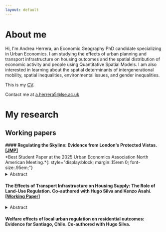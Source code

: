 ```yaml
---
layout: default
---
```


# About me

Hi, I'm Andrea Herrera, an Economic Geography PhD candidate specializing in Urban Economics. I am studying the effects of urban planning and transport infrastructure on housing outcomes and the spatial distribution of economic activity and people using Quantitative Spatial Models. I am also interested in learning about the spatial determinants of intergenerational mobility, spatial inequalities, environmental issues, and gender inequalities.

<p>This is my <a href="/assets/pdf/cv_aaherrerab.pdf" class="custom-link">CV</a>.</p> 

<p> Contact me at <a href="mailto:a.herrera5@lse.ac.uk" class="custom-link">a.herrera5@lse.ac.uk</a> </p>

# My research
## Working papers
<h4 style="margin:0 0 .2rem 0; line-height:1.25;">  
#### Regulating the Skyline: Evidence from London's Protected Vistas.  <a href="/assets/pdf/london_pv_aaherrerab_jmp.pdf" class="custom-link">[JMP]</a> 
</h4>
*Best Student Paper at the 2025 Urban Economics Association North American Meeting.*{: style="display:block; margin:.15rem 0; font-size:.95em;"}
<details class="abstract" style="margin:.25rem 0 1.25rem 0;">
  <summary style="margin:0;">Abstract</summary>
  <p>Using London’s Protected Vistas policy as a natural experiment, this paper examines how height restrictions affect building heights, property prices and welfare in the city. The policy’s sightline-based boundaries reduce the typical boundary endogeneity concerns. A border discontinuity design reveals that while average heights are unchanged, buildings over 18 meters within Protected Vistas are about 6% shorter, especially in areas with stricter limits. Post-WWII and commercial buildings are most affected, while residential and pre-WWII structures are not. Property prices within Vistas are 2.6% higher. A spatial model suggests lifting restrictions would shift local development toward commercial use, increase local employment, and raise aggregate welfare by 0.2%.</p>
</details>
  
#### The Effects of Transport Infrastructure on Housing Supply: The Role of Land-Use Regulation. Co-authored with Hugo Silva and Kenzo Asahi. <a href="/assets/pdf/TREA.pdf" class="custom-link">[Working Paper]</a> 
<details class="abstract" style="margin:.25rem 0 1.25rem 0;">
  <summary style="margin:0;">Abstract</summary>
  <p>We study the impact of new transportation infrastructure on housing supply using historical and micro data from Santiago and exploiting instrumental variables. We find that subway and highway expansions increase residential floor space substantially, but when we account for land-use regulation, we see two contrasting dynamics in the city. In the wealthiest quintile, the effect is negligible for more than 95% of the blocks due to their initial stringent regulation. However, in blocks in the first four quintiles of wealth, the impact on housing supply is substantial and homogeneous concerning the initial regulation. We provide evidence that the transport infrastructure triggers regulation to become more permissive everywhere but in the wealthiest neighborhoods. We quantify how land-use regulation limits housing supply, thus restraining welfare gains from transport infrastructure improvements.</p>
</details>

#### Welfare effects of local urban regulation on residential outcomes: Evidence for Santiago, Chile. Co-authored with Hugo Silva.
